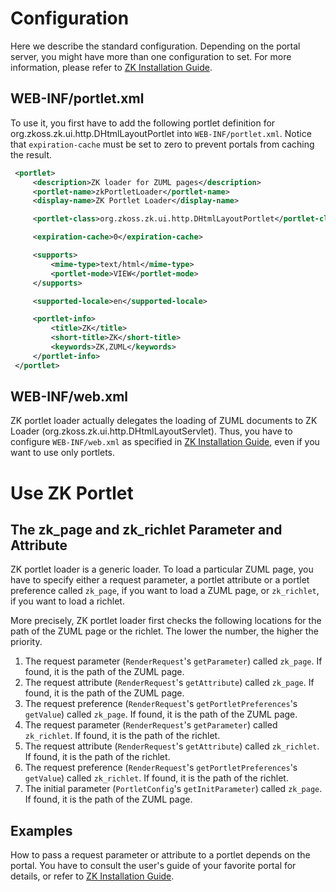# Configuration

Here we describe the standard configuration. Depending on the portal
server, you might have more than one configuration to set. For more
information, please refer to [ZK Installation
Guide](ZK_Installation_Guide/Setting_up_Servers).

## WEB-INF/portlet.xml

To use it, you first have to add the following portlet definition for
<javadoc>org.zkoss.zk.ui.http.DHtmlLayoutPortlet</javadoc> into
`WEB-INF/portlet.xml`. Notice that `expiration-cache` must be set to
zero to prevent portals from caching the result.

``` xml
 <portlet>
     <description>ZK loader for ZUML pages</description>
     <portlet-name>zkPortletLoader</portlet-name>
     <display-name>ZK Portlet Loader</display-name>

     <portlet-class>org.zkoss.zk.ui.http.DHtmlLayoutPortlet</portlet-class>

     <expiration-cache>0</expiration-cache>

     <supports>
         <mime-type>text/html</mime-type>
         <portlet-mode>VIEW</portlet-mode>
     </supports>

     <supported-locale>en</supported-locale>

     <portlet-info>
         <title>ZK</title>
         <short-title>ZK</short-title>
         <keywords>ZK,ZUML</keywords>
     </portlet-info>
 </portlet>
```

## WEB-INF/web.xml

ZK portlet loader actually delegates the loading of ZUML documents to ZK
Loader (<javadoc>org.zkoss.zk.ui.http.DHtmlLayoutServlet</javadoc>).
Thus, you have to configure `WEB-INF/web.xml` as specified in [ZK
Installation Guide](ZK_Installation_Guide), even if you want
to use only portlets.

# Use ZK Portlet

## The zk_page and zk_richlet Parameter and Attribute

ZK portlet loader is a generic loader. To load a particular ZUML page,
you have to specify either a request parameter, a portlet attribute or a
portlet preference called `zk_page`, if you want to load a ZUML page, or
`zk_richlet`, if you want to load a richlet.

More precisely, ZK portlet loader first checks the following locations
for the path of the ZUML page or the richlet. The lower the number, the
higher the priority.

1.  The request parameter (`RenderRequest`'s `getParameter`) called
    `zk_page`. If found, it is the path of the ZUML page.
2.  The request attribute (`RenderRequest`'s `getAttribute`) called
    `zk_page`. If found, it is the path of the ZUML page.
3.  The request preference (`RenderRequest`'s `getPortletPreferences`'s
    `getValue`) called `zk_page`. If found, it is the path of the ZUML
    page.
4.  The request parameter (`RenderRequest`'s `getParameter`) called
    `zk_richlet`. If found, it is the path of the richlet.
5.  The request attribute (`RenderRequest`'s `getAttribute`) called
    `zk_richlet`. If found, it is the path of the richlet.
6.  The request preference (`RenderRequest`'s `getPortletPreferences`'s
    `getValue`) called `zk_richlet`. If found, it is the path of the
    richlet.
7.  The initial parameter (`PortletConfig`'s `getInitParameter`) called
    `zk_page`. If found, it is the path of the ZUML page.

## Examples

How to pass a request parameter or attribute to a portlet depends on the
portal. You have to consult the user's guide of your favorite portal for
details, or refer to [ZK Installation
Guide](ZK_Installation_Guide/Setting_up_Servers).
